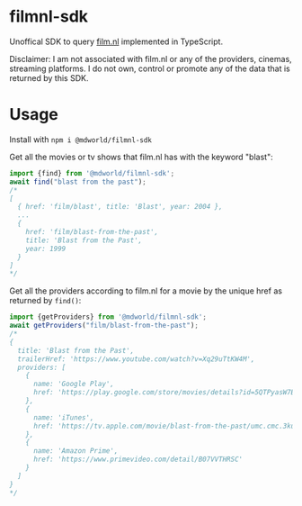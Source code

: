 # filmnl-sdk

Unoffical SDK to query [film.nl](https://film.nl) implemented in TypeScript.

Disclaimer: I am not associated with film.nl or any of the providers, cinemas, streaming platforms. I do not own, control or promote any of the data that is returned by this SDK.

# Usage

Install with `npm i @mdworld/filmnl-sdk`

Get all the movies or tv shows that film.nl has with the keyword "blast":

```ts
import {find} from '@mdworld/filmnl-sdk';
await find("blast from the past");
/*
[
  { href: 'film/blast', title: 'Blast', year: 2004 },
  ...
  {
    href: 'film/blast-from-the-past',
    title: 'Blast from the Past',
    year: 1999
  }
]
*/
```

Get all the providers according to film.nl for a movie by the unique href as returned by `find()`:

```ts
import {getProviders} from '@mdworld/filmnl-sdk';
await getProviders("film/blast-from-the-past");
/*
{
  title: 'Blast from the Past',
  trailerHref: 'https://www.youtube.com/watch?v=Xq29uTtKW4M',
  providers: [
    {
      name: 'Google Play',
      href: 'https://play.google.com/store/movies/details?id=5QTPyasW7BY'
    },
    {
      name: 'iTunes',
      href: 'https://tv.apple.com/movie/blast-from-the-past/umc.cmc.3kud86szm0a9ag73suyksorq0?uo=5'
    },
    {
      name: 'Amazon Prime',
      href: 'https://www.primevideo.com/detail/B07VVTHRSC'
    }
  ]
}
*/
```